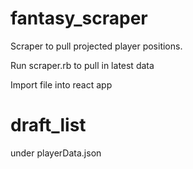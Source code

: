 # fantasy_scraper

Scraper to pull projected player positions.

Run scraper.rb to pull in latest data

Import file into react app 
# draft_list 
under playerData.json

